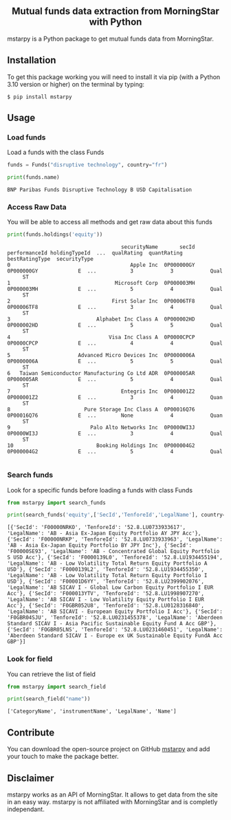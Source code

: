 <h2 align="center">Mutual funds data extraction from MorningStar with Python</h2>

mstarpy is a Python package to get mutual funds data from MorningStar.

##  Installation

To get this package working you will need to install it via pip (with a Python 3.10 version or higher) on the terminal by typing:

``$ pip install mstarpy``

##  Usage

### Load funds

Load a funds with the class Funds

```python
funds = Funds("disruptive technology", country="fr")

print(funds.name)
```

```{r, engine='python', count_lines}       
BNP Paribas Funds Disruptive Technology B USD Capitalisation
```

### Access Raw Data

You will be able to access all methods and get raw data about this funds

```python
print(funds.holdings('equity'))
```

```{r, engine='python', count_lines}       
                                     securityName       secId performanceId holdingTypeId  ...  qualRating  quantRating  bestRatingType  securityType
0                                       Apple Inc  0P000000GY    0P000000GY             E  ...           3            3            Qual       
     ST
1                                  Microsoft Corp  0P000003MH    0P000003MH             E  ...           5            4            Qual       
     ST
2                                 First Solar Inc  0P00006TF8    0P00006TF8             E  ...           3            4            Qual       
     ST
3                            Alphabet Inc Class A  0P000002HD    0P000002HD             E  ...           5            5            Qual       
     ST
4                                Visa Inc Class A  0P0000CPCP    0P0000CPCP             E  ...           4            4            Qual       
     ST
5                      Advanced Micro Devices Inc  0P0000006A    0P0000006A             E  ...           5            5            Qual       
     ST
6   Taiwan Semiconductor Manufacturing Co Ltd ADR  0P000005AR    0P000005AR             E  ...           5            4            Qual       
     ST
7                                    Entegris Inc  0P000001Z2    0P000001Z2             E  ...           3            4            Quan       
     ST
8                        Pure Storage Inc Class A  0P00016Q76    0P00016Q76             E  ...        None            4            Quan       
     ST
9                          Palo Alto Networks Inc  0P0000WI3J    0P0000WI3J             E  ...           3            4            Qual       
     ST
10                           Booking Holdings Inc  0P000004G2    0P000004G2             E  ...           5            4            Qual       
      
```

### Search funds

Look for a specific funds before loading a funds with class Funds

```python
from mstarpy import search_funds

print(search_funds('equity',['SecId','TenforeId','LegalName'], country="fr", pageSize=10,currency="EUR",filters={"GBRReturnM12":(0,5)}))
```

```{r, engine='python', count_lines}       
[{'SecId': 'F00000NRKO', 'TenforeId': '52.8.LU0733933617', 'LegalName': 'AB - Asia Ex-Japan Equity Portfolio AY JPY Acc'}, {'SecId': 'F00000NRKP', 'TenforeId': '52.8.LU0733933963', 'LegalName': 'AB - Asia Ex-Japan Equity Portfolio BY JPY Inc'}, {'SecId': 'F00000SE93', 'LegalName': 'AB - Concentrated Global Equity Portfolio S USD Acc'}, {'SecId': 'F0000139L0', 'TenforeId': '52.8.LU1934455194', 
'LegalName': 'AB - Low Volatility Total Return Equity Portfolio A USD'}, {'SecId': 'F0000139L2', 'TenforeId': '52.8.LU1934455350', 'LegalName': 'AB - Low Volatility Total Return Equity Portfolio I USD'}, {'SecId': 'F00001D6YY', 'TenforeId': '52.8.LU2399902076', 'LegalName': 'AB SICAV I - Global Low Carbon Equity Portfolio I EUR Acc'}, {'SecId': 'F000013YTV', 'TenforeId': '52.8.LU1998907270', 'LegalName': 'AB SICAV I - Low Volatility Equity Portfolio I EUR Acc'}, {'SecId': 'F0GBR052U8', 'TenforeId': '52.8.LU0128316840', 'LegalName': 'AB SICAVI - European Equity Portfolio I Acc'}, {'SecId': 'F0GBR04SJU', 'TenforeId': '52.8.LU0231455378', 'LegalName': 'Aberdeen Standard SICAV I - Asia Pacific Sustainable Equity Fund A Acc GBP'}, {'SecId': 'FOGBR05LNS', 'TenforeId': '52.8.LU0231460451', 'LegalName': 'Aberdeen Standard SICAV I - Europe ex UK Sustainable Equity FundA Acc GBP'}]
```

### Look for field

You can retrieve the list of field 

```python
from mstarpy import search_field

print(search_field("name"))

```

```{r, engine='python', count_lines}       
['CategoryName', 'instrumentName', 'LegalName', 'Name']
```

## Contribute

You can download the open-source project on GitHub [mstarpy](https://github.com/Mael-J/mstarpy) and add your touch to make the package better.

## Disclaimer

mstarpy works as an API of MorningStar. It allows to get data from the site in an easy way. mstarpy is not affiliated with MorningStar and is completly independant.


